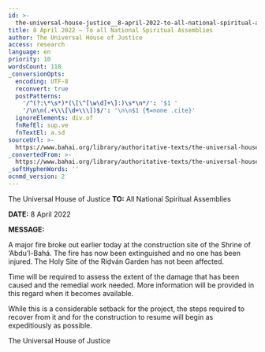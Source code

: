 ```yaml
---
id: >-
  the-universal-house-justice__8-april-2022-to-all-national-spiritual-assemblies__710376816__en
title: 8 April 2022 – To all National Spiritual Assemblies
author: The Universal House of Justice
access: research
language: en
priority: 10
wordsCount: 118
_conversionOpts:
  encoding: UTF-8
  reconvert: true
  postPatterns:
    '/^(?:\*\s*)*(\[\^[\w\d]+\]:)\s*\n*/': '$1 '
    '/\n\n(.+\\\[\d+\\\])$/': '\n\n$1 {¶=none .cite}'
  ignoreElements: div.of
  fnRefEl: sup.ve
  fnTextEl: a.sd
sourceUrl: >-
  https://www.bahai.org/library/authoritative-texts/the-universal-house-of-justice/messages/20220408_001/20220408_001.xhtml
_convertedFrom: >-
  https://www.bahai.org/library/authoritative-texts/the-universal-house-of-justice/messages/20220408_001/20220408_001.xhtml
_softHyphenWords: ''
ocnmd_version: 2
---
```

The Universal House of Justice
**TO:** All National Spiritual Assemblies

**DATE:** 8 April 2022

**MESSAGE:**

A major fire broke out earlier today at the construction site of the Shrine of ‘Abdu’l-Bahá. The fire has now been extinguished and no one has been injured. The Holy Site of the Riḍván Garden has not been affected.

Time will be required to assess the extent of the damage that has been caused and the remedial work needed. More information will be provided in this regard when it becomes available.

While this is a considerable setback for the project, the steps required to recover from it and for the construction to resume will begin as expeditiously as possible.

The Universal House of Justice
